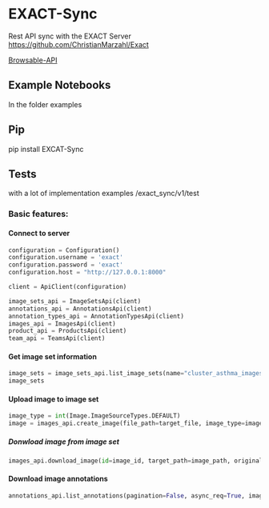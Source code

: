 # EXACT-Sync
Rest API sync with the EXACT Server https://github.com/ChristianMarzahl/Exact

[Browsable-API](https://documenter.getpostman.com/view/11308910/TVYF6xZo)

## Example Notebooks

In the folder examples

## Pip

pip install EXCAT-Sync

## Tests

with a lot of implementation examples
/exact_sync/v1/test


### Basic features:

#### Connect to server

```python
configuration = Configuration()
configuration.username = 'exact'
configuration.password = 'exact'
configuration.host = "http://127.0.0.1:8000"

client = ApiClient(configuration)

image_sets_api = ImageSetsApi(client)
annotations_api = AnnotationsApi(client)
annotation_types_api = AnnotationTypesApi(client)
images_api = ImagesApi(client)
product_api = ProductsApi(client)
team_api = TeamsApi(client)
```


#### Get image set information
```python
image_sets = image_sets_api.list_image_sets(name="cluster_asthma_imageset")
image_sets
```

#### Upload image to image set

```python
image_type = int(Image.ImageSourceTypes.DEFAULT)
image = images_api.create_image(file_path=target_file, image_type=image_type, image_set=image_set.id).results[0]
```

##### Donwload image from image set

```python
images_api.download_image(id=image_id, target_path=image_path, original_image=True)
```

#### Download image annotations 

```python
annotations_api.list_annotations(pagination=False, async_req=True, image=image.id)
```


